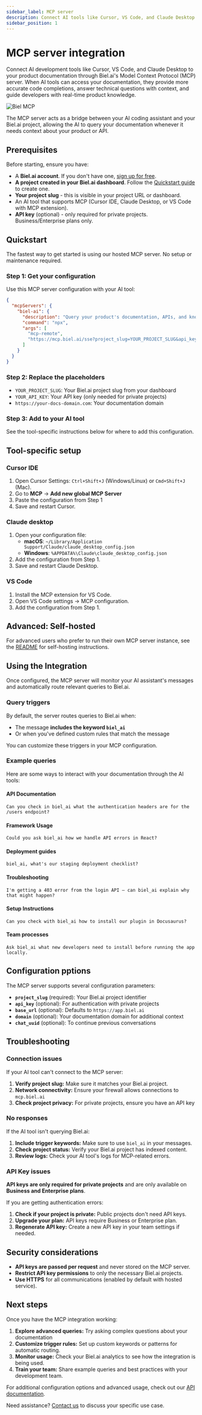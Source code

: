```yaml
---
sidebar_label: MCP server
description: Connect AI tools like Cursor, VS Code, and Claude Desktop to your product documentation using Biel.ai's MCP server.
sidebar_position: 1
---
```


# MCP server integration

Connect AI development tools like Cursor, VS Code, and Claude Desktop to your product documentation through Biel.ai's Model Context Protocol (MCP) server. When AI tools can access your documentation, they provide more accurate code completions, answer technical questions with context, and guide developers with real-time product knowledge.

![Biel MCP](./images/biel-mcp.png)

The MCP server acts as a bridge between your AI coding assistant and your Biel.ai project, allowing the AI to query your documentation whenever it needs context about your product or API.

## Prerequisites

Before starting, ensure you have:
- A **Biel.ai account**. If you don't have one, [sign up for free](https://app.biel.ai/accounts/signup/).
- **A project created in your Biel.ai dashboard**. Follow the [Quickstart guide](../quickstart.md) to create one.
- **Your project slug** - this is visible in your project URL or dashboard.
- An AI tool that supports MCP (Cursor IDE, Claude Desktop, or VS Code with MCP extension).
- **API key** (optional) - only required for private projects. Business/Enterprise plans only.

## Quickstart

The fastest way to get started is using our hosted MCP server. No setup or maintenance required.

### Step 1: Get your configuration

Use this MCP server configuration with your AI tool:

```json
{
  "mcpServers": {
    "biel-ai": {
      "description": "Query your product's documentation, APIs, and knowledge base.",
      "command": "npx",
      "args": [
        "mcp-remote",
        "https://mcp.biel.ai/sse?project_slug=YOUR_PROJECT_SLUG&api_key=YOUR_API_KEY&domain=https://your-docs-domain.com"
      ]
    }
  }
}
```

### Step 2: Replace the placeholders

- `YOUR_PROJECT_SLUG`: Your Biel.ai project slug from your dashboard
- `YOUR_API_KEY`: Your API key (only needed for private projects)
- `https://your-docs-domain.com`: Your documentation domain

### Step 3: Add to your AI tool

See the tool-specific instructions below for where to add this configuration.

## Tool-specific setup

### Cursor IDE

1. Open Cursor Settings: `Ctrl+Shift+J` (Windows/Linux) or `Cmd+Shift+J` (Mac).
2. Go to **MCP** → **Add new global MCP Server**
3. Paste the configuration from Step 1
4. Save and restart Cursor.

### Claude desktop

1. Open your configuration file:
   - **macOS**: `~/Library/Application Support/Claude/claude_desktop_config.json`
   - **Windows**: `%APPDATA%\Claude\claude_desktop_config.json`
2. Add the configuration from Step 1.
3. Save and restart Claude Desktop.

### VS Code

1. Install the MCP extension for VS Code.
2. Open VS Code settings → MCP configuration.
3. Add the configuration from Step 1.

## Advanced: Self-hosted

For advanced users who prefer to run their own MCP server instance, see the [README](https://github.com/techdocsStudio/biel-mcp) for self-hosting instructions.

## Using the Integration

Once configured, the MCP server will monitor your AI assistant's messages and automatically route relevant queries to Biel.ai.

### Query triggers

By default, the server routes queries to Biel.ai when:
- The message **includes the keyword `biel_ai`**
- Or when you've defined custom rules that match the message

You can customize these triggers in your MCP configuration.

### Example queries

Here are some ways to interact with your documentation through the AI tools:

#### API Documentation
```
Can you check in biel_ai what the authentication headers are for the /users endpoint?
```

#### Framework Usage
```
Could you ask biel_ai how we handle API errors in React?
```

#### Deployment guides
```
biel_ai, what's our staging deployment checklist?
```

#### Troubleshooting
```
I'm getting a 403 error from the login API — can biel_ai explain why that might happen?
```

#### Setup Instructions
```
Can you check with biel_ai how to install our plugin in Docusaurus?
```

#### Team processes
```
Ask biel_ai what new developers need to install before running the app locally.
```

## Configuration pptions

The MCP server supports several configuration parameters:

- **`project_slug`** (required): Your Biel.ai project identifier
- **`api_key`** (optional): For authentication with private projects
- **`base_url`** (optional): Defaults to `https://app.biel.ai`
- **`domain`** (optional): Your documentation domain for additional context
- **`chat_uuid`** (optional): To continue previous conversations

## Troubleshooting

### Connection issues

If your AI tool can't connect to the MCP server:

1. **Verify project slug:** Make sure it matches your Biel.ai project.
2. **Network connectivity:** Ensure your firewall allows connections to `mcp.biel.ai`
3. **Check project privacy:** For private projects, ensure you have an API key

### No responses

If the AI tool isn't querying Biel.ai:

1. **Include trigger keywords:** Make sure to use `biel_ai` in your messages.
2. **Check project status:** Verify your Biel.ai project has indexed content.
3. **Review logs:** Check your AI tool's logs for MCP-related errors.

### API Key issues

**API keys are only required for private projects** and are only available on **Business and Enterprise plans**.

If you are getting authentication errors:
1. **Check if your project is private:** Public projects don't need API keys.
2. **Upgrade your plan:** API keys require Business or Enterprise plan.
3. **Regenerate API key:** Create a new API key in your team settings if needed.

## Security considerations

- **API keys are passed per request** and never stored on the MCP server.
- **Restrict API key permissions** to only the necessary Biel.ai projects.
- **Use HTTPS** for all communications (enabled by default with hosted service).

## Next steps

Once you have the MCP integration working:

1. **Explore advanced queries:** Try asking complex questions about your documentation
2. **Customize trigger rules:** Set up custom keywords or patterns for automatic routing.
3. **Monitor usage:** Check your Biel.ai analytics to see how the integration is being used.
4. **Train your team:** Share example queries and best practices with your development team.

For additional configuration options and advanced usage, check out our [API documentation](/category/api-reference).

Need assistance? [Contact us](https://biel.ai/contact) to discuss your specific use case. 
